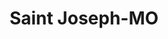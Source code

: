 ---
title: Saint Joseph-MO
slug: saint-joseph-mo
f_state:
- cms/state/missouri.md
f_locations:
- cms/payday-loan/a-plus-cash-advance-inc-460.md
- cms/payday-loan/a+-cash-advance-626.md
- cms/payday-loan/advance-america-2870.md
- cms/payday-loan/advance-america-2876.md
- cms/payday-loan/americas-loan-n-go-4434.md
- cms/payday-loan/best-way-5243.md
- cms/payday-loan/cash-advantedge-6644.md
- cms/payday-loan/cash-choice-6773.md
- cms/payday-loan/cash-country-usa-title-loans-6956.md
- cms/payday-loan/check-into-cash-12854.md
- cms/payday-loan/check-into-cash-of-missouri-13497.md
- cms/payday-loan/check-into-cash-of-missouri-13504.md
- cms/payday-loan/check-into-cash-of-missouri-13505.md
- cms/payday-loan/ez-money-check-cashing-17357.md
- cms/payday-loan/fays-bob-rent-to-own-inc-17953.md
- cms/payday-loan/national-cash-advance-22713.md
- cms/payday-loan/qc-financial-services-inc-24818.md
- cms/payday-loan/quick-cash-24938.md
- cms/payday-loan/quick-cash-inc-25182.md
- cms/payday-loan/quik-cash-25511.md
- cms/payday-loan/redi-cash-25814.md
- cms/payday-loan/showmeth-emoney-26458.md
- cms/payday-loan/th-e-money-store-27607.md
- cms/payday-loan/th-ompson-chemicals-solvents-27647.md
updated-on: '2024-05-30T13:41:28.615Z'
created-on: '2024-05-30T13:41:28.615Z'
published-on: '2024-05-30T13:54:32.469Z'
f_city: Saint Joseph
layout: '[city].html'
tags: city
---